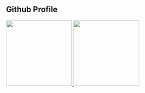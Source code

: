 ## Github Profile

<div>
  <a href="https://github.com/aungkhant2000">
  <img height="180em" src="https://github-readme-stats.vercel.app/api?username=akgamerpro20&count_private=true&theme=cobalt&show_icons=true"/>
  <img height="180em" src="https://github-readme-stats.vercel.app/api/top-langs/?username=akgamerpro20&layout=compact&langs_count=7&theme=cobalt"/>
</div>
